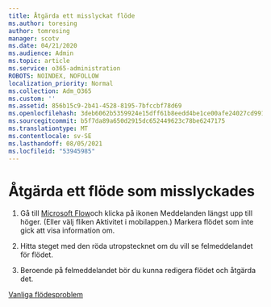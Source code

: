 ```yaml
---
title: Åtgärda ett misslyckat flöde
ms.author: toresing
author: tomresing
manager: scotv
ms.date: 04/21/2020
ms.audience: Admin
ms.topic: article
ms.service: o365-administration
ROBOTS: NOINDEX, NOFOLLOW
localization_priority: Normal
ms.collection: Adm_O365
ms.custom: ''
ms.assetid: 856b15c9-2b41-4528-8195-7bfccbf78d69
ms.openlocfilehash: 3deb6062b5359924e15dff61b8eedd4be1ce00afe24027cd9917271bd5bbe48d
ms.sourcegitcommit: b5f7da89a650d2915dc652449623c78be6247175
ms.translationtype: MT
ms.contentlocale: sv-SE
ms.lasthandoff: 08/05/2021
ms.locfileid: "53945985"
---
```

# <a name="fix-a-flow-that-failed"></a>Åtgärda ett flöde som misslyckades

1. Gå till [Microsoft Flow](https://flow.microsoft.com/)och klicka på ikonen Meddelanden längst upp till höger. (Eller välj fliken Aktivitet i mobilappen.) Markera flödet som inte gick att visa information om.
    
2. Hitta steget med den röda utropstecknet om du vill se felmeddelandet för flödet.
    
3. Beroende på felmeddelandet bör du kunna redigera flödet och åtgärda det. 
    
[Vanliga flödesproblem](https://go.microsoft.com/fwlink/?linkid=872110)
  

